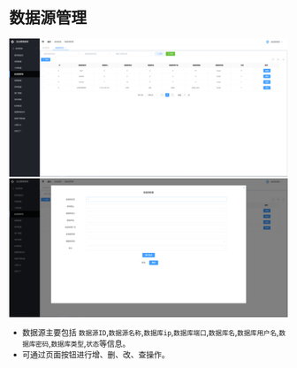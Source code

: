 # 数据源管理

![](../img/system/datasource1.png)
![](../img/system/datasource2.png)

- 数据源主要包括 `数据源ID`,`数据源名称`,`数据库ip`,`数据库端口`,`数据库名`,`数据库用户名`,`数据库密码`,`数据库类型`,`状态`等信息。
- 可通过页面按钮进行增、删、改、查操作。
